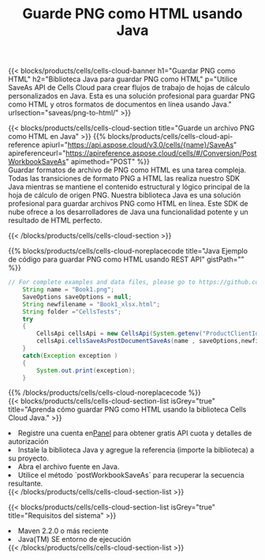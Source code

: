 ﻿---
title:  Guarde PNG como HTML usando Java
description:  Utilizando Aspose.Cells Cloud SDK for Java para guardar el archivo de formato PNG como archivo de formato HTML.
kwords: Excel, Save PNG as HTML, REST, Java
howto: How to save PNG as HTML using Aspose.Cells Cloud Java library.
---
{{< blocks/products/cells/cells-cloud-banner h1="Guardar PNG como HTML" h2="Biblioteca Java para guardar PNG como HTML" p="Utilice SaveAs API de Cells Cloud para crear flujos de trabajo de hojas de cálculo personalizados en Java. Esta es una solución profesional para guardar PNG como HTML y otros formatos de documentos en línea usando Java." urlsection="saveas/png-to-html/" >}}

{{< blocks/products/cells/cells-cloud-section title="Guarde un archivo PNG como HTML en Java" >}}
{{% blocks/products/cells/cells-cloud-api-reference apiurl="https://api.aspose.cloud/v3.0/cells/{name}/SaveAs" apireferenceurl="https://apireference.aspose.cloud/cells/#/Conversion/PostWorkbookSaveAs" apimethod="POST" %}}
<br/>
Guardar formatos de archivo de PNG como HTML es una tarea compleja. Todas las transiciones de formato PNG a HTML las realiza nuestro SDK Java mientras se mantiene el contenido estructural y lógico principal de la hoja de cálculo de origen PNG. Nuestra biblioteca Java es una solución profesional para guardar archivos PNG como HTML en línea. Este SDK de nube ofrece a los desarrolladores de Java una funcionalidad potente y un resultado de HTML perfecto.

{{< /blocks/products/cells/cells-cloud-section >}}

{{% blocks/products/cells/cells-cloud-noreplacecode title="Java Ejemplo de código para guardar PNG como HTML usando REST API" gistPath="" %}}
  
```java
// For complete examples and data files, please go to https://github.com/aspose-cells-cloud/aspose-cells-cloud-java/
    String name = "Book1.png";
    SaveOptions saveOptions = null;
    String newfilename = "Book1_xlsx.html";
    String folder ="CellsTests";
    try 
    {
        CellsApi cellsApi = new CellsApi(System.getenv("ProductClientId"), System.getenv("ProductClientSecret"));
        cellsApi.cellsSaveAsPostDocumentSaveAs(name , saveOptions,newfilename,false,false,folder,null,null,null,true);                       
    }
    catch(Exception exception )
    {
        System.out.print(exception);
    }
```
  
{{% /blocks/products/cells/cells-cloud-noreplacecode %}}
<br/>
{{< blocks/products/cells/cells-cloud-section-list isGrey="true" title="Aprenda cómo guardar PNG como HTML usando la biblioteca Cells Cloud Java." >}}
<li> Registre una cuenta en<a href="https://dashboard.aspose.cloud/">Panel</a> para obtener gratis API cuota y detalles de autorización</li>
<li>Instale la biblioteca Java y agregue la referencia (importe la biblioteca) a su proyecto.</li>
<li>Abra el archivo fuente en Java.</li>
<li>Utilice el método `postWorkbookSaveAs` para recuperar la secuencia resultante.</li>
{{< /blocks/products/cells/cells-cloud-section-list >}}

{{< blocks/products/cells/cells-cloud-section-list isGrey="true" title="Requisitos del sistema" >}}
<li>Maven 2.2.0 o más reciente</li>
<li>Java(TM) SE entorno de ejecución</li>
{{< /blocks/products/cells/cells-cloud-section-list >}}
